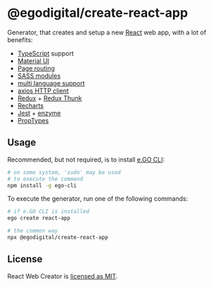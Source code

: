 # @egodigital/create-react-app

Generator, that creates and setup a new [React](https://reactjs.org/) web app, with a lot of benefits:

* [TypeScript](https://www.typescriptlang.org/) support
* [Material UI](https://material-ui.com/)
* [Page routing](https://www.npmjs.com/package/react-router-dom)
* [SASS modules](https://github.com/sass/node-sass)
* [multi language support](https://react.i18next.com/)
* [axios HTTP client](https://github.com/axios/axios)
* [Redux](https://redux.js.org/) + [Redux Thunk](https://github.com/reduxjs/redux-thunk)
* [Recharts](https://recharts.org/)
* [Jest](https://jestjs.io/) + [enzyme](https://enzymejs.github.io/enzyme/)
* [PropTypes](https://reactjs.org/docs/typechecking-with-proptypes.html)

## Usage

Recommended, but not required, is to install [e.GO CLI](https://github.com/egodigital/ego-cli):

```bash
# on some system, 'sudo' may be used
# to execute the command
npm install -g ego-cli
```

To execute the generator, run one of the following commands:

```bash
# if e.GO CLI is installed
ego create react-app

# the common way
npx @egodigital/create-react-app
```

## License

React Web Creator is [licensed as MIT](https://github.com/egodigital/create-react-app/blob/master/LICENSE).
